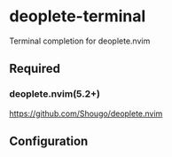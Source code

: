 # deoplete-terminal

Terminal completion for deoplete.nvim


## Required

### deoplete.nvim(5.2+)
https://github.com/Shougo/deoplete.nvim


## Configuration

